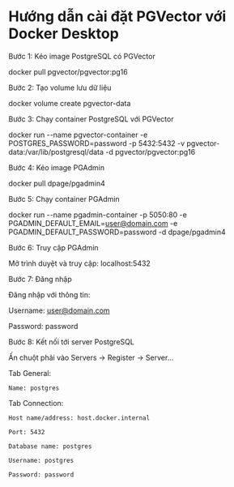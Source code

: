 # Hướng dẫn cài đặt PGVector với Docker Desktop


Bước 1: Kéo image PostgreSQL có PGVector

docker pull pgvector/pgvector:pg16

Bước 2: Tạo volume lưu dữ liệu

docker volume create pgvector-data

Bước 3: Chạy container PostgreSQL với PGVector

docker run --name pgvector-container -e POSTGRES_PASSWORD=password -p 5432:5432 -v pgvector-data:/var/lib/postgresql/data -d pgvector/pgvector:pg16

Bước 4: Kéo image PGAdmin

docker pull dpage/pgadmin4

Bước 5: Chạy container PGAdmin


docker run --name pgadmin-container -p 5050:80 -e PGADMIN_DEFAULT_EMAIL=user@domain.com -e PGADMIN_DEFAULT_PASSWORD=password -d dpage/pgadmin4

Bước 6: Truy cập PGAdmin

Mở trình duyệt và truy cập:
localhost:5432

Bước 7: Đăng nhập

Đăng nhập với thông tin:

Username: user@domain.com

Password: password

Bước 8: Kết nối tới server PostgreSQL

Ấn chuột phải vào Servers -> Register -> Server...

  Tab General:
  
    Name: postgres
  
  Tab Connection:
  
    Host name/address: host.docker.internal
    
    Port: 5432
    
    Database name: postgres
    
    Username: postgres
    
    Password: password
